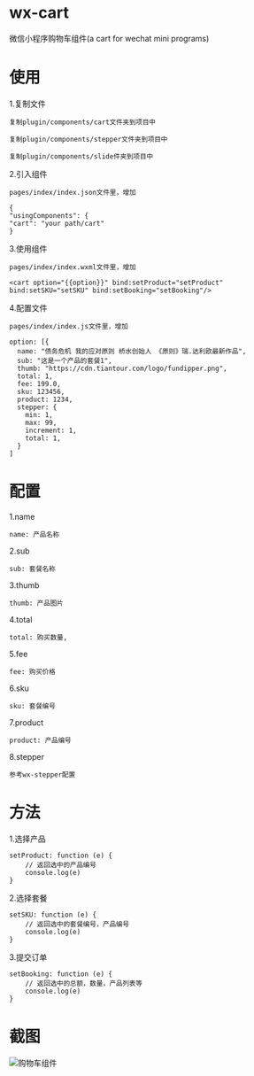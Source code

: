 # wx-cart
微信小程序购物车组件(a cart for wechat mini programs)

# 使用

1.复制文件

    复制plugin/components/cart文件夹到项目中
    
    复制plugin/components/stepper文件夹到项目中
    
    复制plugin/components/slide件夹到项目中

2.引入组件

    pages/index/index.json文件里，增加
    
    {
    "usingComponents": {
    "cart": "your path/cart"
    }

3.使用组件

    pages/index/index.wxml文件里，增加
    
    <cart option="{{option}}" bind:setProduct="setProduct" bind:setSKU="setSKU" bind:setBooking="setBooking"/>

4.配置文件

    pages/index/index.js文件里，增加

    option: [{
      name: "债务危机 我的应对原则 桥水创始人 《原则》瑞.达利欧最新作品",
      sub: "这是一个产品的套餐1",
      thumb: "https://cdn.tiantour.com/logo/fundipper.png",
      total: 1,
      fee: 199.0,
      sku: 123456,
      product: 1234,
      stepper: {
        min: 1,
        max: 99,
        increment: 1,
        total: 1,
      }
    ]
    
# 配置

1.name

    name: 产品名称

2.sub

    sub: 套餐名称

3.thumb

    thumb: 产品图片

4.total

    total: 购买数量,

5.fee

    fee: 购买价格

6.sku

    sku: 套餐编号

7.product

    product: 产品编号            

8.stepper

    参考wx-stepper配置

# 方法

1.选择产品

    setProduct: function (e) {
        // 返回选中的产品编号
        console.log(e)
    }

2.选择套餐

    setSKU: function (e) {
        // 返回选中的套餐编号，产品编号
        console.log(e)
    }

3.提交订单

    setBooking: function (e) {
        // 返回选中的总额，数量，产品列表等
        console.log(e)
    }
   
# 截图

![购物车组件](http://cdn.tiantour.com/screenshot/cart.png)